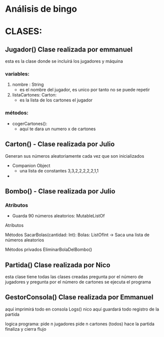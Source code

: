 # Análisis de bingo
# CLASES:
## Jugador() Clase realizada por emmanuel
esta es la clase donde se incluirá los jugadores y máquina

### variables:
1. nombre : String
    * es el nombre del jugador, es unico por tanto no se puede repetir
1. listaCartones: Carton:
    * es la lista de los cartones el jugador

### métodos:
* cogerCartones():
    * aquí te dara un numero x de cartones

## Carton() - Clase realizada por Julio
Generan sus números aleatoriamente cada vez que son inicializados

* Companion Object
    * una lista de constantes 3,3,2,2,2,2,2,1,1
*
## Bombo()  - Clase realizada por Julio

### Atributos
* Guarda 90 números aleatorios: MutableListOf<Int>

Atributos



Métodos
SacarBolas(cantidad: Int): Bolas: ListOfInt → Saca una lista de números aleatorios

Métodos privados
EliminarBolaDelBombo()




## Partida() Clase realizada por Nico
esta clase tiene todas las clases creadas
pregunta por el número de jugadores
y pregunta por el número de cartones
se ejecuta el programa




## GestorConsola() Clase realizada por Emmanuel
aquí imprimirá todo en consola
Logs() nico
aquí guardará todo registro de la partida




logica programa:
pide n jugadores
pide n cartones (todos)
hace la partida
finaliza
y cierra flujo
   